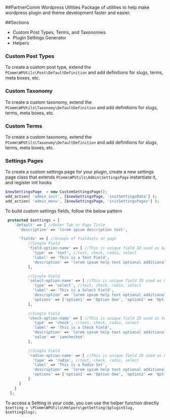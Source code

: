 ##PartnerComm Wordpress Utilities
Package of utilities to help make wordpress plugin and theme development faster and easier.

##Sections
* Custom Post Types, Terms, and Taxonomies
* Plugin Settings Generator
* Helpers

### Custom Post Types
To create a custom post type, extend the `PComm\WPUtils\Post\DefaultDefinition` and add definitions for slugs, terms, meta boxes, etc.

### Custom Taxonomy
To create a custom taxonomy, extend the `PComm\WPUtils\Taxonomy\DefaultDefinition` and add definitions for slugs, terms, meta boxes, etc.

### Custom Terms
To create a custom taxonomy, extend the `PComm\WPUtils\Taxonomy\DefaultDefinition` and add definitions for slugs, terms, meta boxes, etc.

### Settings Pages
To create a custom settings page for your plugin, create a new settings page class that extends `PComm\WPUtils\Admin\SettingsPage` instantiate it, and register init hooks

```php
$newSettingsPage  = new CustomSettingsPage();
add_action( 'admin_init', [$newSettingsPage, 'initSettingsData'] );
add_action( 'admin_menu', [$newSettingsPage, 'initSettingsPages'] );
```

To build custom settings fields, follow the below pattern
```php
 protected $settings = [
    'default' => [ //Outer Tab or Page Title
      'description' => 'lorem ipsum description text',

      'fields' => [ //Groups of fieldsets on page
          //Single Field
          'field-option-name' => [ //This is unique field ID used as key
            'type' => 'text', //text, check, radio, select
            'label' => 'This is a Text Field',
            'description' => 'lorem ipsum help text optional additional paragraph text'
          ],

          //Single Field
          'select-option-name' => [ //This is unique field ID used as key
            'type' => 'select', //text, check, radio, select
            'label' => 'This is a Select Field',
            'description' => 'lorem ipsum help text optional additional paragraph text',
            'options' => ['option1' => 'Option One', 'option2' => 'Option Two'] //Available Options if this is a select/radio
          ],

          //Single Field
          'check-option-name' => [ //This is unique field ID used as key
            'type' => 'check', //text, check, radio, select
            'label' => 'This is a Check Field',
            'description' => 'lorem ipsum help text optional additional paragraph text',
            'value' => 'iamchecked'
          ],

          //Single Field
          'radion-option-name' => [ //This is unique field ID used as key
            'type' => 'radio', //text, check, radio, select
            'label' => 'This is a Radio Set',
            'description' => 'lorem ipsum help text optional additional paragraph text',
            'options' => ['option1' => 'Option One', 'option2' => 'Option Two']
          ]
      ]
    ]
  ];
```

To access a Setting in your code, you can use the helper function directly
`$setting = \PComm\WPUtils\Helpers\getSetting($pluginSlug, $settingSlug);`
